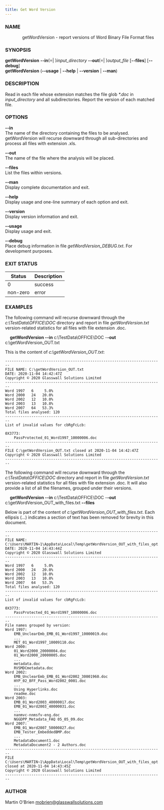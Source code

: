 ```yaml
---
title: Get Word Version
---
```


### **NAME**
&emsp;&emsp;&emsp;&emsp;getWordVersion - report versions of Word Binary File Format files

### **SYNOPSIS**
**getWordVersion** **--in**(=| )*input_directory* **--out**(=| )*output_file*  [**--files**] [**--debug**\]  
**getWordVersion** (**--usage** | **--help** | **--version** | **--man**)

### **DESCRIPTION**
Read in each file whose extension matches the file glob *\*.doc* in *input_directory* and all subdirectories. Report the version of each matched file.

### ****OPTIONS****
**--in**  
The name of the directory containing the files to be analysed. getWordVersion will recurse downward through all sub-directories and process all files with extension .xls.

**--out**  
The name of the file where the analysis will be placed.

**--files**  
List the files within versions.

**--man**  
Display complete documentation and exit.

**--help**  
Display usage and one-line summary of each option and exit.

**--version**  
Display version information and exit.

**--usage**  
Display usage and exit.

**--debug**  
Place debug information in file *getWordVersion_DEBUG.txt*. For development purposes.

### **EXIT STATUS**
|Status|Description
|---|---
|0|success  
|non-zero|error

### **EXAMPLES**
The following command will recurse downward through the *c:\TestData\OFFICE\DOC* directory and report in file *getWordVersion.txt* version-related statistics for all files with file extension .doc. 

&nbsp;&nbsp;&nbsp;&nbsp;**getWordVersion --in** c:\TestData\OFFICE\DOC -**-out** c:\getWordVersion_OUT.txt

This is the content of *c:\getWordVersion_OUT.txt*:

    ------------------------------------------------------------------------
    FILE NAME: C:\getWordVersion_OUT.txt
    DATE: 2020-11-04 14:42:47Z
    Copyright © 2020 Glasswall Solutions Limited
    ------------------------------------------------------------------------
    Word 1997	6	  5.0%
    Word 2000	24	 20.0%
    Word 2002	12	 10.0%
    Word 2003	13	 10.8%
    Word 2007	64	 53.3%
    Total files analysed: 120
    ------------------------------------------------------------------------
    List of invalid values for cbRgFcLcb:

    0X3773:
        PassProtected_01_Word1997_10000006.doc
    ------------------------------------------------------------------------
    FILE C:\getWordVersion_OUT.txt closed at 2020-11-04 14:42:47Z
    Copyright © 2020 Glasswall Solutions Limited
    ------------------------------------------------------------------------

The following command will recurse downward through the *c:\TestData\OFFICE\DOC* directory and report in file *getWordVersion.txt* version-related statistics for all files with file extension .doc. It will also provide a list of all the filenames, grouped under their versions.

&nbsp;&nbsp;&nbsp;&nbsp;**getWordVersion --in** c:\TestData\OFFICE\DOC -**-out** c:\getWordVersion_OUT_with_files.txt **--files**

Below is part of the content of *c:\getWordVersion_OUT_with_files.txt*. Each ellipsis (...) indicates a section of text has been removed for brevity in this document.

    ------------------------------------------------------------------------
    FILE NAME: C:\Users\MARTIN~1\AppData\Local\Temp\getWordVersion_OUT_with_files_opt.txt
    DATE: 2020-11-04 14:43:44Z
    Copyright © 2020 Glasswall Solutions Limited
    ------------------------------------------------------------------------
    Word 1997	6	  5.0%
    Word 2000	24	 20.0%
    Word 2002	12	 10.0%
    Word 2003	13	 10.8%
    Word 2007	64	 53.3%
    Total files analysed: 120
    ------------------------------------------------------------------------
    List of invalid values for cbRgFcLcb:

    0X3773:
        PassProtected_01_Word1997_10000006.doc
    ------------------------------------------------------------------------
    File names grouped by version:
    Word 1997:
        EMB_UnclearEmb_EMB_01_Word1997_10000019.doc
        ...
        MET_01_Word1997_10009110.doc
    Word 2000:
        01_Word2000_20000004.doc
        01_Word2000_20000005.doc
        ...
        metadata.doc
        RVSMDCmetadata.doc
    Word 2002:
        EMB_UnclearEmb_EMB_01_Word2002_30001960.doc
        HYP_02_BFF_Pass_Word2002_0001.doc
        ...
        Using Hyperlinks.doc
        readme.doc
    Word 2003:
        EMB_01_Word2003_40000017.doc
        EMB_01_Word2003_40000031.doc
        ...
        nanmvc-nnmsfv-eng.doc
        NGGDPP_Metadata_FAQ 05_05_09.doc
    Word 2007:
        EMB_01_Word2007_50000827.doc
        EMB_Tester_EmbeddedBMP.doc
        ...
        MetadataDocument1.doc
        MetadataDocument2 - 2 Authors.doc
    ------------------------------------------------------------------------
    FILE C:\Users\MARTIN~1\AppData\Local\Temp\getWordVersion_OUT_with_files_opt.txt closed at 2020-11-04 14:43:45Z
    Copyright © 2020 Glasswall Solutions Limited
    ------------------------------------------------------------------------

### **AUTHOR**
Martin O'Brien <mobrien@glasswallsolutions.com>
